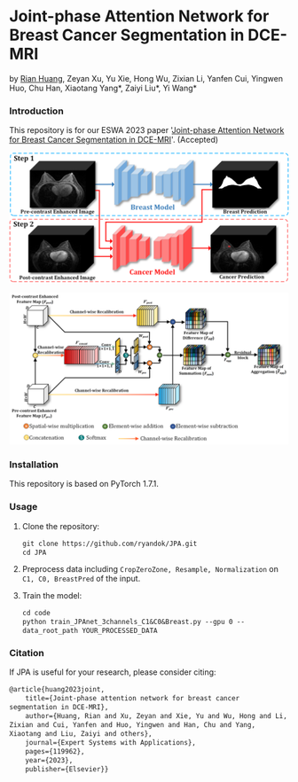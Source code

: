 # Joint-phase Attention Network for Breast Cancer Segmentation in DCE-MRI
by [Rian Huang](https://github.com/ryandok), Zeyan Xu, Yu Xie, Hong Wu, Zixian Li, Yanfen Cui, Yingwen Huo, Chu Han, Xiaotang Yang*, Zaiyi Liu*, Yi Wang*


### Introduction

This repository is for our ESWA 2023 paper '[Joint-phase Attention Network for Breast Cancer Segmentation in DCE-MRI](https://arxiv.org/)'. (Accepted)

![Overview](figure/Overview.png)

![JPAmodule](figure/JPAmodule.png)


### Installation
This repository is based on PyTorch 1.7.1.



### Usage

1. Clone the repository:

   ```shell
   git clone https://github.com/ryandok/JPA.git
   cd JPA
   ```
2. Preprocess data including `CropZeroZone, Resample, Normalization` on `C1, C0, BreastPred` of the input.
   
3. Train the model:
 
   ```shell
   cd code
   python train_JPAnet_3channels_C1&C0&Breast.py --gpu 0 --data_root_path YOUR_PROCESSED_DATA
   ```



### Citation

If JPA is useful for your research, please consider citing:

    @article{huang2023joint,
        title={Joint-phase attention network for breast cancer segmentation in DCE-MRI},
        author={Huang, Rian and Xu, Zeyan and Xie, Yu and Wu, Hong and Li, Zixian and Cui, Yanfen and Huo, Yingwen and Han, Chu and Yang, Xiaotang and Liu, Zaiyi and others},
        journal={Expert Systems with Applications},
        pages={119962},
        year={2023},
        publisher={Elsevier}}





